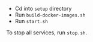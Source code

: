  
- Cd into `setup` directory
- Run `build-docker-images.sh`
- Run `start.sh`

To stop all services, run `stop.sh`.
